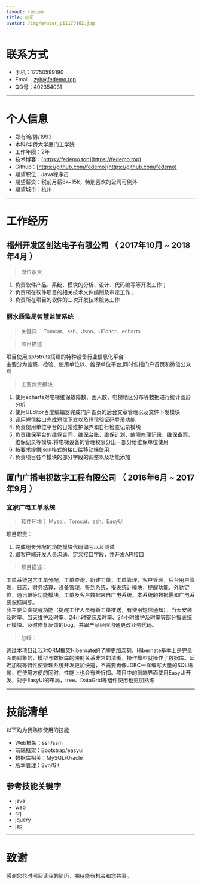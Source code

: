 ```yaml
---
layout: resume
title: 简历
avatar: /img/avatar_p11179162.jpg
---
```

# 联系方式

- 手机：17750599190
- Email：zyh@fedemo.top
- QQ号：402354031

---

# 个人信息

 - 郑有瀚/男/1993
 - 本科/华侨大学厦门工学院
 - 工作年限：2年
 - 技术博客：[https://fedemo.top](https://fedemo.top)
 - Github：[https://github.com/fedemo](https://github.com/fedemo)
 - 期望职位：Java程序员
 - 期望薪资：税前月薪8k~15k，特别喜欢的公司可例外
 - 期望城市：杭州

---

# 工作经历  

## 福州开发区创达电子有限公司 （ 2017年10月 ~ 2018年4月 ）

>岗位职责  

1. 负责软件产品、系统、模块的分析、设计、代码编写等开发工作；
2. 负责所在软件项目的相关技术文件编制及审定工作；
3. 负责所在项目的软件的二次开发技术服务工作

### 丽水质监局智慧监管系统

>关键词： Tomcat、ssh、Json、UEditor、echarts   

>项目描述   

项目使用jsp/struts搭建的特种设备行业信息化平台   
主要分为监察、检验、使用单位以、维保单位平台,同时包括门户首页和微信公众号   

>主要负责模块  

1. 使用echarts对电梯维保故障数、困人数、电梯地区分布等数据进行统计图形分析
2. 使用UEditor百度编辑器完成门户首页的后台文章管理以及文件下发模块
3. 调用短信接口完成短信下发以及短信验证码登录功能
4. 负责使用单位平台的日常维护保养和自行检查记录模块
5. 负责维保平台的维保合同、维保台账、维保计划、故障修理记录、维保备案、维保记录等模块.将电梯设备的管理权限分出一部分给维保单位使用
6. 按要求提供json格式的接口给移动端使用
7. 负责项目各个模块的部分字段的调整以及功能添加   

## 厦门广播电视数字工程有限公司 （ 2016年6月 ~ 2017年9月 ）

### 宜家广电工单系统

>软件环境： Mysql、Tomcat、ssh、EasyUI   

项目职责：   

1.	完成组长分配的功能模块代码编写以及测试   
2.	跟客户端开发人员沟通，定义接口字段，并开发API接口   

>项目描述：   

工单系统包含工单分配，工单查询，新建工单，工单管理，客户管理，后台用户管理，日志，财务结算，设备管理，签到系统，报表统计模块，提醒功能，外勤定位，通讯录等功能模块。工单及客户数据来自广电系统，本系统的数据需和广电系统保持同步。         
我主要负责提醒功能（提醒工作人员有新工单推送，有使用短信通知），当天安装及时率、当天维护及时率、24小时安装及时率、24小时维护及时率等部分报表统计模块。及时修复反馈的bug，并跟产品经理沟通更改业务代码。

>总结：   

通过本项目让我对ORM框架Hibernate的了解更加深刻，Hibernate基本上是完全面向对象的，模型与数据库的映射关系非常的清晰，操作模型就操作了数据库。延迟加载等特性使管理系统开发更加快速，不需要再像JDBC一样编写大量的SQL语句，在使用方便的同时，性能上也会有些折扣。项目中的前端界面使用EasyUI开发，对于EasyUI的布局，tree、DataGrid等组件使用也更加熟练

---
# 技能清单
以下均为我熟练使用的技能

- Web框架：ssh/ssm
- 前端框架：Bootstrap/easyui
- 数据库相关：MySQL/Oracle
- 版本管理：Svn/Git

## 参考技能关键字

- java
- web
- sql
- jquery
- jsp

---

# 致谢
感谢您花时间阅读我的简历，期待能有机会和您共事。

